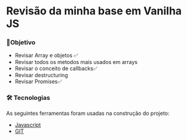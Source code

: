 # Revisão da minha base em Vanilha JS


### 📒Objetivo

- Revisar Array e objetos ✅
- Revisar todos os metodos mais usados em arrays
- Revisar o conceito de callbacks✅
- Revisar destructuring 
- Revisar Promises✅


### 🛠 Tecnologias

As seguintes ferramentas foram usadas na construção do projeto:

- [Javascript](https://developer.mozilla.org/pt-BR/docs/Web/JavaScript/Reference/Global_Objects/Array)
- [GIT](https://git-scm.com/doc)




